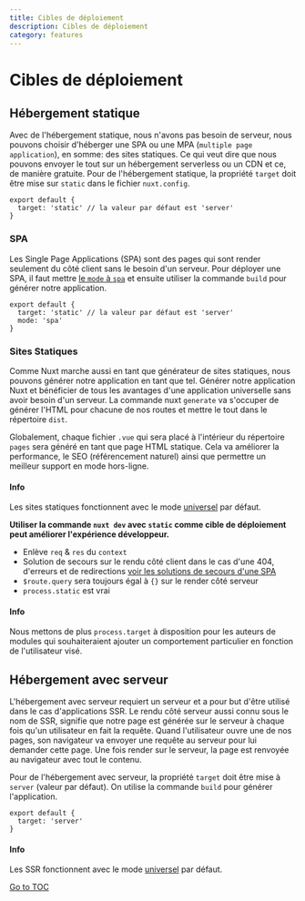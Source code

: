 ```yaml
---
title: Cibles de déploiement
description: Cibles de déploiement
category: features
---
```

# Cibles de déploiement

## Hébergement statique

Avec de l'hébergement statique, nous n'avons pas besoin de serveur, nous pouvons choisir d'héberger une SPA ou une MPA (`multiple page application`), en somme: des sites statiques. Ce qui veut dire que nous pouvons envoyer le tout sur un hébergement serverless ou un CDN et ce, de manière gratuite. Pour de l'hébergement statique, la propriété `target` doit être mise sur `static` dans le fichier `nuxt.config`.

```js{}[nuxt.config.js]
export default {
  target: 'static' // la valeur par défaut est 'server'
}
```

### SPA

Les Single Page Applications (SPA) sont des pages qui sont render seulement du côté client sans le besoin d'un serveur. Pour déployer une SPA, il faut mettre [le `mode` à `spa`](./features/rendering-modes#spa) et ensuite utiliser la commande `build` pour générer notre application.

```js{}[nuxt.config.js]
export default {
  target: 'static' // la valeur par défaut est 'server'
  mode: 'spa'
}
```

### Sites Statiques

Comme Nuxt marche aussi en tant que générateur de sites statiques, nous pouvons générer notre application en tant que tel. Générer notre application Nuxt et bénéficier de tous les avantages d'une application universelle sans avoir besoin d'un serveur. La commande nuxt `generate` va s'occuper de générer l'HTML pour chacune de nos routes et mettre le tout dans le répertoire `dist`.

Globalement, chaque fichier `.vue` qui sera placé à l'intérieur du répertoire `pages` sera généré en tant que page HTML statique. Cela va améliorer la performance, le SEO (référencement naturel) ainsi que permettre un meilleur support en mode hors-ligne.

#### Info

Les sites statiques fonctionnent avec le mode [universel](https://nuxtjs.org/guides/features/rendering-modes#universal) par défaut.



**Utiliser la commande `nuxt dev` avec `static` comme cible de déploiement peut améliorer l'expérience développeur.**

- Enlève `req` & `res` du `context`
- Solution de secours sur le rendu côté client dans le cas d'une 404, d'erreurs et de redirections [voir les solutions de secours d'une SPA](./concepts/static-site-generation#spa-fallback)
- `$route.query` sera toujours égal à `{}` sur le render côté serveur
- `process.static` est vrai

#### Info

Nous mettons de plus `process.target` à disposition pour les auteurs de modules qui souhaiteraient ajouter un comportement particulier en fonction de l'utilisateur visé.



## Hébergement avec serveur

L'hébergement avec serveur requiert un serveur et a pour but d'être utilisé dans le cas d'applications SSR. Le rendu côté serveur aussi connu sous le nom de SSR, signifie que notre page est générée sur le serveur à chaque fois qu'un utilisateur en fait la requête. Quand l'utilisateur ouvre une de nos pages, son navigateur va envoyer une requête au serveur pour lui demander cette page. Une fois render sur le serveur, la page est renvoyée au navigateur avec tout le contenu.

Pour de l'hébergement avec serveur, la propriété `target` doit être mise à `server` (valeur par défaut). On utilise la commande `build` pour générer l'application.

```js{}[nuxt.config.js]
export default {
  target: 'server'
}
```

#### Info

Les SSR fonctionnent avec le mode [universel](https://nuxtjs.org/guides/features/rendering-modes#universal) par défaut.


<span style='float: footnote;'><a href="../index.html#toc">Go to TOC</a></span>
